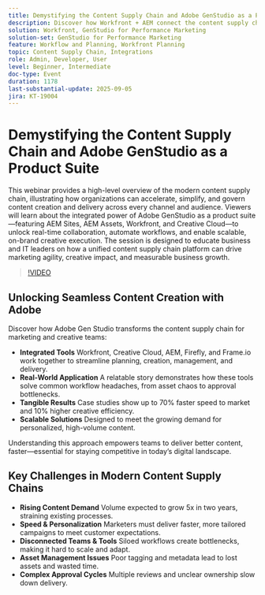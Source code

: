 ```yaml
---
title: Demystifying the Content Supply Chain and Adobe GenStudio as a Product Suite
description: Discover how Workfront + AEM connect the content supply chain. Learn how Adobe Gen Studio streamlines planning, creation, delivery, and insights.
solution: Workfront, GenStudio for Performance Marketing
solution-set: GenStudio for Performance Marketing
feature: Workflow and Planning, Workfront Planning
topic: Content Supply Chain, Integrations
role: Admin, Developer, User
level: Beginner, Intermediate
doc-type: Event
duration: 1178
last-substantial-update: 2025-09-05
jira: KT-19004
---
```


# Demystifying the Content Supply Chain and Adobe GenStudio as a Product Suite

This webinar provides a high-level overview of the modern content supply chain, illustrating how organizations can accelerate, simplify, and govern content creation and delivery across every channel and audience. Viewers will learn about the integrated power of Adobe GenStudio as a product suite—featuring AEM Sites, AEM Assets, Workfront, and Creative Cloud—to unlock real-time collaboration, automate workflows, and enable scalable, on-brand creative execution. The session is designed to educate business and IT leaders on how a unified content supply chain platform can drive marketing agility, creative impact, and measurable business growth.

>[!VIDEO](https://video.tv.adobe.com/v/3472978/?learn=on&enablevpops)

## Unlocking Seamless Content Creation with Adobe

Discover how Adobe Gen Studio transforms the content supply chain for marketing and creative teams:

* **Integrated Tools** Workfront, Creative Cloud, AEM, Firefly, and Frame.io work together to streamline planning, creation, management, and delivery.
* **Real-World Application** A relatable story demonstrates how these tools solve common workflow headaches, from asset chaos to approval bottlenecks.
* **Tangible Results** Case studies show up to 70% faster speed to market and 10% higher creative efficiency.
* **Scalable Solutions** Designed to meet the growing demand for personalized, high-volume content.

Understanding this approach empowers teams to deliver better content, faster—essential for staying competitive in today’s digital landscape.

## Key Challenges in Modern Content Supply Chains

* **Rising Content Demand** Volume expected to grow 5x in two years, straining existing processes.
* **Speed & Personalization** Marketers must deliver faster, more tailored campaigns to meet customer expectations.
* **Disconnected Teams & Tools** Siloed workflows create bottlenecks, making it hard to scale and adapt.
* **Asset Management Issues** Poor tagging and metadata lead to lost assets and wasted time.
* **Complex Approval Cycles** Multiple reviews and unclear ownership slow down delivery.